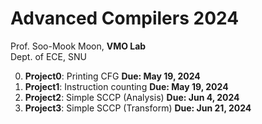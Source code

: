 # Advanced Compilers 2024 
Prof. Soo-Mook Moon, **VMO Lab**   
Dept. of ECE, SNU  

0. **Project0**: Printing CFG **Due: May 19, 2024**
1. **Project1**: Instruction counting **Due: May 19, 2024**
2. **Project2**: Simple SCCP (Analysis) **Due: Jun 4, 2024**
3. **Project3**: Simple SCCP (Transform) **Due: Jun 21, 2024**